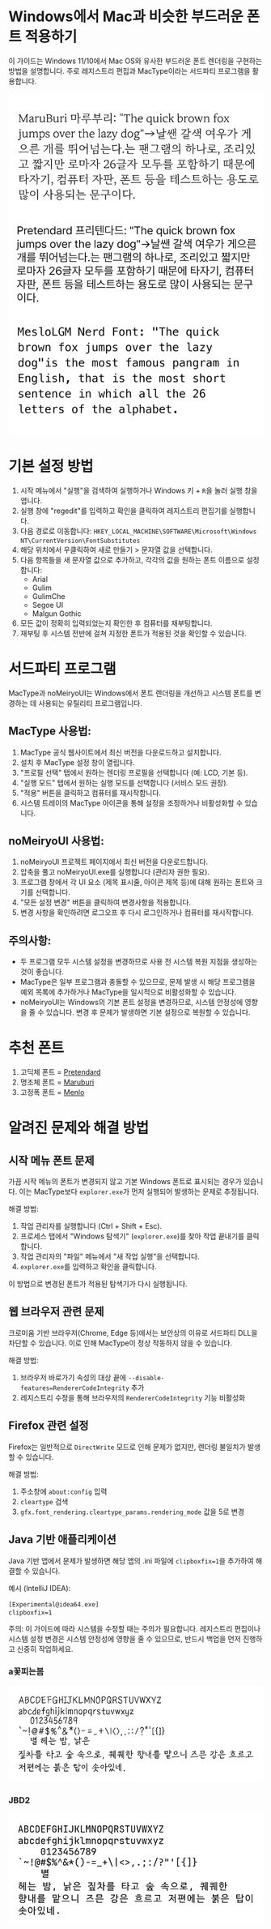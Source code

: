# Windows에서 Mac과 비슷한 부드러운 폰트 적용하기

이 가이드는 Windows 11/10에서 Mac OS와 유사한 부드러운 폰트 렌더링을 구현하는 방법을 설명합니다. 주로 레지스트리 편집과 MacType이라는 서드파티 프로그램을 활용합니다.

![](./preview_font.png)

# 기본 설정 방법

1. 시작 메뉴에서 "실행"을 검색하여 실행하거나 Windows 키 + `R`을 눌러 실행 창을 엽니다.
2. 실행 창에 "regedit"를 입력하고 확인을 클릭하여 레지스트리 편집기를 실행합니다.
3. 다음 경로로 이동합니다: 
   `HKEY_LOCAL_MACHINE\SOFTWARE\Microsoft\Windows NT\CurrentVersion\FontSubstitutes`
4. 해당 위치에서 우클릭하여 새로 만들기 > 문자열 값을 선택합니다.
5. 다음 항목들을 새 문자열 값으로 추가하고, 각각의 값을 원하는 폰트 이름으로 설정합니다:
   - Arial
   - Gulim
   - GulimChe
   - Segoe UI
   - Malgun Gothic
6. 모든 값이 정확히 입력되었는지 확인한 후 컴퓨터를 재부팅합니다.
7. 재부팅 후 시스템 전반에 걸쳐 지정한 폰트가 적용된 것을 확인할 수 있습니다.

# 서드파티 프로그램

MacType과 noMeiryoUI는 Windows에서 폰트 렌더링을 개선하고 시스템 폰트를 변경하는 데 사용되는 유틸리티 프로그램입니다.

## MacType 사용법:

1. MacType 공식 웹사이트에서 최신 버전을 다운로드하고 설치합니다.
2. 설치 후 MacType 설정 창이 열립니다.
3. "프로필 선택" 탭에서 원하는 렌더링 프로필을 선택합니다 (예: LCD, 기본 등).
4. "실행 모드" 탭에서 원하는 실행 모드를 선택합니다 (서비스 모드 권장).
5. "적용" 버튼을 클릭하고 컴퓨터를 재시작합니다.
6. 시스템 트레이의 MacType 아이콘을 통해 설정을 조정하거나 비활성화할 수 있습니다.

## noMeiryoUI 사용법:

1. noMeiryoUI 프로젝트 페이지에서 최신 버전을 다운로드합니다.
2. 압축을 풀고 noMeiryoUI.exe를 실행합니다 (관리자 권한 필요).
3. 프로그램 창에서 각 UI 요소 (제목 표시줄, 아이콘 제목 등)에 대해 원하는 폰트와 크기를 선택합니다.
4. "모든 설정 변경" 버튼을 클릭하여 변경사항을 적용합니다.
5. 변경 사항을 확인하려면 로그오프 후 다시 로그인하거나 컴퓨터를 재시작합니다.

## 주의사항:
- 두 프로그램 모두 시스템 설정을 변경하므로 사용 전 시스템 복원 지점을 생성하는 것이 좋습니다.
- MacType은 일부 프로그램과 충돌할 수 있으므로, 문제 발생 시 해당 프로그램을 예외 목록에 추가하거나 MacType을 일시적으로 비활성화할 수 있습니다.
- noMeiryoUI는 Windows의 기본 폰트 설정을 변경하므로, 시스템 안정성에 영향을 줄 수 있습니다. 변경 후 문제가 발생하면 기본 설정으로 복원할 수 있습니다.

# 추천 폰트

1. 고딕체 폰트 = [Pretendard](https://github.com/orioncactus/pretendard)
2. 명조체 폰트 = [Maruburi](https://hangeul.naver.com/)
3. 고정폭 폰트 = [Menlo](https://github.com/ryanoasis/nerd-fonts/tree/master/patched-fonts/Meslo)


# 알려진 문제와 해결 방법

## 시작 메뉴 폰트 문제
가끔 시작 메뉴의 폰트가 변경되지 않고 기본 Windows 폰트로 표시되는 경우가 있습니다. 이는 MacType보다 `explorer.exe`가 먼저 실행되어 발생하는 문제로 추정됩니다.

해결 방법:
1. 작업 관리자를 실행합니다 (Ctrl + Shift + Esc).
2. 프로세스 탭에서 "Windows 탐색기" (`explorer.exe`)를 찾아 작업 끝내기를 클릭합니다.
3. 작업 관리자의 "파일" 메뉴에서 "새 작업 실행"을 선택합니다.
4. `explorer.exe`를 입력하고 확인을 클릭합니다.

이 방법으로 변경된 폰트가 적용된 탐색기가 다시 실행됩니다.

## 웹 브라우저 관련 문제

크로미움 기반 브라우저(Chrome, Edge 등)에서는 보안상의 이유로 서드파티 DLL을 차단할 수 있습니다. 이로 인해 MacType이 정상 작동하지 않을 수 있습니다.

해결 방법:
1. 브라우저 바로가기 속성의 대상 끝에 `--disable-features=RendererCodeIntegrity` 추가
2. 레지스트리 수정을 통해 브라우저의 `RendererCodeIntegrity` 기능 비활성화

## Firefox 관련 설정

Firefox는 일반적으로 `DirectWrite` 모드로 인해 문제가 없지만, 렌더링 불일치가 발생할 수 있습니다.

해결 방법:
1. 주소창에 `about:config` 입력
2. `cleartype` 검색
3. `gfx.font_rendering.cleartype_params.rendering_mode` 값을 5로 변경

## Java 기반 애플리케이션

Java 기반 앱에서 문제가 발생하면 해당 앱의 .ini 파일에 `clipboxfix=1`을 추가하여 해결할 수 있습니다.

예시 (IntelliJ IDEA):
```
[Experimental@idea64.exe]
clipboxfix=1
```

주의: 이 가이드에 따라 시스템을 수정할 때는 주의가 필요합니다. 레지스트리 편집이나 시스템 설정 변경은 시스템 안정성에 영향을 줄 수 있으므로, 반드시 백업을 먼저 진행하고 신중히 작업하세요.

### a꽃피는봄

![](./output/image_a꽃피는봄.png)

### JBD2

![](./output/image_JBD2-Regular.png)

